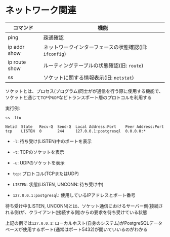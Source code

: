 # ネットワーク関連

| コマンド      | 機能                                                   |
|---------------|--------------------------------------------------------|
| ping          | 疎通確認                                               |
| ip addr show  | ネットワークインターフェースの状態確認(旧: `ifconfig`) |
| ip route show | ルーティングテーブルの状態確認(旧: `route`)            |
| ss            | ソケットに関する情報表示(旧: `netstat`)                |

ソケットとは、プロセス(プログラム)同士がが通信を行う際に使用する機能で、ソケットと通じて`TCP`や`UDP`などトランスポート層のプロトコルを利用する

実行例:

```
ss -ltu

Netid  State   Recv-Q  Send-Q  Local Address:Port    Peer Address:Port
tcp    LISTEN  0       244     127.0.0.1:postgresql  0.0.0.0:*
```

- `-l`: 待ち受け(LISTEN)中のポートを表示
- `-t`: TCPのソケットを表示
- `-u`: UDPのソケットを表示

- `tcp`: プロトコル(TCPまたはUDP)
- `LISTEN`: 状態(LISTEN, UNCONN: 待ち受け中)
- `127.0.0.1:postgresql`: 使用しているIPアドレスとポート番号

待ち受け中(LISTEN, UNCONN)とは、ソケット通信におけるサーバー側(接続される側)が、クライアント(接続する側)からの要求を待ち受けている状態

上記の例では`127.0.0.1`: ローカルホスト(自身のシステム)がPostgreSQLデータベースが使用するポート(通常はポート5432)が開いていいるのがわかる

